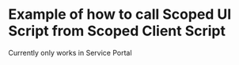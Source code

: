 # Example of how to call Scoped UI Script from Scoped Client Script
Currently only works in Service Portal
